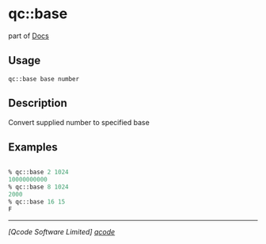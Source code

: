 qc::base
========

part of [Docs](.)

Usage
-----
`
        qc::base base number
    `

Description
-----------
Convert supplied number to specified base

Examples
--------
```tcl

% qc::base 2 1024
10000000000
% qc::base 8 1024 
2000
% qc::base 16 15
F
```

----------------------------------
*[Qcode Software Limited] [qcode]*

[qcode]: www.qcode.co.uk "Qcode Software"
